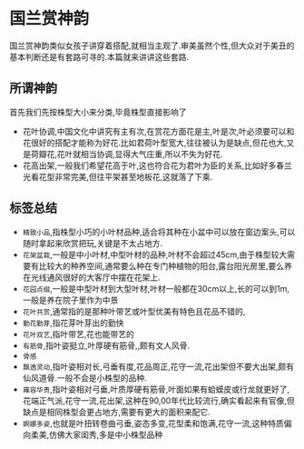 # 国兰赏神韵

国兰赏神韵类似女孩子讲穿着搭配,就相当主观了.审美虽然个性,但大众对于美丑的基本判断还是有套路可寻的.本篇就来讲讲这些套路.

## 所谓神韵




首先我们先按株型大小来分类,毕竟株型直接影响了

+ 花叶协调,中国文化中讲究有主有次,在赏花方面花是主,叶是次,叶必须要可以和花很好的搭配才能称为好花.比如君荷叶型宽大,往往被认为是缺点,但花也大,又是荷瓣花,花叶就相当协调,显得大气庄重,所以不失为好花.
+ 花高出架,一般我们希望花高于叶,这也符合花为君叶为臣的关系,比如好多春兰光看花型非常完美,但往平架甚至地板花,这就落了下乘.

## 标签总结

+ `精致小品`,指株型小巧的小叶材品种,适合将其种在小盆中可以放在窗边案头,可以随时拿起来欣赏把玩,关键是不太占地方.
+ `花架盆栽`,一般是中小叶材,中型叶材的品种,叶材不会超过45cm,由于株型较大需要有比较大的种养空间,通常要么种在专门种植物的阳台,露台阳光房里,要么养在光线通风很好的大客厅中摆在花架上.
+ `花园点缀`,一般是中型叶材到大型叶材,叶材一般都在30cm以上,长的可以到1m,一般是养在院子里作为中景
+ `花叶共赏`,通常指的是那种叶带艺或叶型优美有特色且花品不错的,
+ `勤花勤芽`,指花芽叶芽出的勤快
+ `花叶双艺`,指叶带艺,花也能带艺的
+ `有筋骨`,指叶姿挺立,叶厚硬有筋骨,,颇有文人风骨.
+ `骨感`
+ `飘逸灵动`,指叶姿相对长,弓垂有度,花品周正,花守一流,花出架但不要大出架,颇有仙风道骨.一般不会是小株型的品种.
+ `雍容华贵`,指叶姿相对弓垂,叶质厚硬有筋骨,叶面如果有蛤蟆皮或行龙就更好了,花端正气派,花守一流,花出架,这种在90,00年代比较流行,确实看起来有官像,但缺点是相同株型会更占地方,需要有更大的面积来配它.
+ `婀娜多姿`,也就是叶扭转卷曲弓垂,姿态多变,花型柔和饱满,花守一流,这种特质偏向柔美,仿佛大家闺秀,多是中小株型品种
